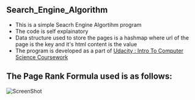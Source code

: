## Search_Engine_Algorithm
 * This is a simple Seacrh Engine Algortihm program 
 * The code is self explainatory
 * Data structure used to store the pages is a hashmap where url of the page is the key and it's html content is the value
 * The program is developed as a part of [Udacity : Intro To Computer Science Coursework](https://classroom.udacity.com/courses/cs101/lessons/48756019/concepts/484202570923)
 
## The Page Rank Formula used is as follows: 
![ScreenShot](https://github.com/jayshah19949596/Search_Engine_Algorithm/blob/master/Page_Rank.PNG)
